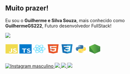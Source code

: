 ## Muito prazer!  
Eu sou o **Guilherme e Silva Souza**, mais conhecido como **GuilhermeGS222**, Futuro desenvolvedor FullStack!

<picture>
  <source
    srcset="https://github-readme-stats.vercel.app/api?username=GuilhermeGS222&show_icons=true&theme=transparent&rank_icon=octicons"
    media="(prefers-color-scheme: dark)"
  />
  <source
    srcset="https://github-readme-stats.vercel.app/api?username=GuilhermeGS222&show_icons=true&theme=transparent&rank_icon=octicons"
    media="(prefers-color-scheme: radical), (prefers-color-scheme: no-preference)"
  />
  <img src="https://github-readme-stats.vercel.app/api?username=GuilhermeGS222&show_icons=true&theme=transparent&rank_icon=octicons" />
</picture>

<div style="display: inline_block"><br>
  <img align="center" alt="JS" height="30" width="40" src="https://raw.githubusercontent.com/devicons/devicon/master/icons/javascript/javascript-plain.svg">
  <img align="center" alt="TS" height="30" width="40" src="https://raw.githubusercontent.com/devicons/devicon/master/icons/typescript/typescript-plain.svg">
  <img align="center" alt="React" height="30" width="40" src="https://raw.githubusercontent.com/devicons/devicon/master/icons/react/react-original.svg">
  <img align="center" alt="HTML" height="30" width="40" src="https://raw.githubusercontent.com/devicons/devicon/master/icons/html5/html5-original.svg">
  <img align="center" alt="CSS" height="30" width="40" src="https://raw.githubusercontent.com/devicons/devicon/master/icons/css3/css3-original.svg">
  <img align="center" alt="Python" height="30" width="40" src="https://raw.githubusercontent.com/devicons/devicon/master/icons/python/python-original.svg">
  <img align="center" alt="NODE.js" height="30" width="40" src="https://raw.githubusercontent.com/devicons/devicon/master/icons/nodejs/nodejs-original.svg">
</div>
  
##

<div> 
  <a href="https://instagram.com/guilherme_e_silva_souza" target="_blank">
    <img src="https://img.shields.io/badge/Instagram-%23E4405F?style=for-the-badge&logo=instagram&logoColor=white&label=Guilherme" alt="Instagram masculino">
  </a>
  <a href="https://discord.gg/guilhermegs0628" target="_blank">
    <img src="https://img.shields.io/badge/Discord-7289DA?style=for-the-badge&logo=discord&logoColor=white" target="_blank">
  </a> 
  <a href="mailto:guilhermegsdesigner@gmail.com">
    <img src="https://img.shields.io/badge/-Gmail-%23333?style=for-the-badge&logo=gmail&logoColor=white" target="_blank">
  </a>
  <a href="https://www.linkedin.com/in/guilherme-e-silva-souza-49417525a/" target="_blank">
    <img src="https://img.shields.io/badge/-LinkedIn-%230077B5?style=for-the-badge&logo=linkedin&logoColor=white" target="_blank">
  </a> 
</div>
